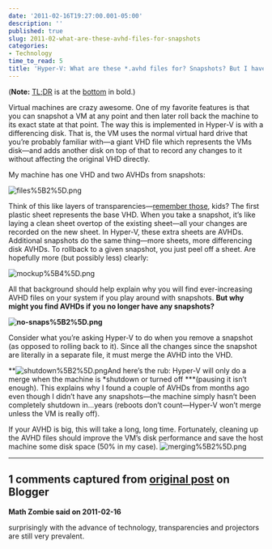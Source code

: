 ```yaml
---
date: '2011-02-16T19:27:00.001-05:00'
description: ''
published: true
slug: 2011-02-what-are-these-avhd-files-for-snapshots
categories:
- Technology
time_to_read: 5
title: 'Hyper-V: What are these *.avhd files for? Snapshots? But I have no snapshots!'
---
```



(**Note:** [TL;DR](http://www.urbandictionary.com/define.php?term=tl;dr) is at the [bottom](#tldr) in bold.)

Virtual machines are crazy awesome. One of my favorite features is that you can snapshot a VM at any point and then later roll back the machine to its exact state at that point. The way this is implemented in Hyper-V is with a differencing disk. That is, the VM uses the normal virtual hard drive that you’re probably familiar with—a giant VHD file which represents the VMs disk—and adds another disk on top of that to record any changes to it without affecting the original VHD directly. 

My machine has one VHD and two AVHDs from snapshots:

![files%5B2%5D.png](files%5B2%5D.png)

Think of this like layers of transparencies—[remember those](http://en.wikipedia.org/wiki/Transparency_(projection)), kids? The first plastic sheet represents the base VHD. When you take a snapshot, it’s like laying a clean sheet overtop of the existing sheet—all your changes are recorded on the new sheet. In Hyper-V, these extra sheets are AVHDs. Additional snapshots do the same thing—more sheets, more differencing disk AVHDs. To rollback to a given snapshot, you just peel off a sheet. Are hopefully more (but possibly less) clearly: 

![mockup%5B4%5D.png](mockup%5B4%5D.png)</a>

<a name="tldr">All that background should help explain why you will find ever-increasing AVHD files on your system if you play around with snapshots.</a> **But why might you find AVHDs if you no longer have any snapshots?**</a>  

**![no-snaps%5B2%5D.png](no-snaps%5B2%5D.png)**  

Consider what you’re asking Hyper-V to do when you remove a snapshot (as opposed to rolling back to it). Since all the changes since the snapshot are literally in a separate file, it must merge the AVHD into the VHD.   

**![shutdown%5B2%5D.png](shutdown%5B2%5D.png)And here’s the rub: Hyper-V will only do a merge when the machine is *shutdown or turned off ***(pausing it isn’t enough). This explains why I found a couple of AVHDs from months ago even though I didn’t have any snapshots—the machine simply hasn’t been completely shutdown in…years (reboots don’t count—Hyper-V won’t merge unless the VM is really off).  

If your AVHD is big, this will take a long, long time. Fortunately, cleaning up the AVHD files should improve the VM’s disk performance and save the host machine some disk space (50% in my case).   ![merging%5B2%5D.png](merging%5B2%5D.png)

---

## 1 comments captured from [original post](https://blog.wassupy.com/2011/02/what-are-these-avhd-files-for-snapshots.html) on Blogger

**Math Zombie said on 2011-02-16**

surprisingly with the advance of technology, transparencies and projectors are still very prevalent.

